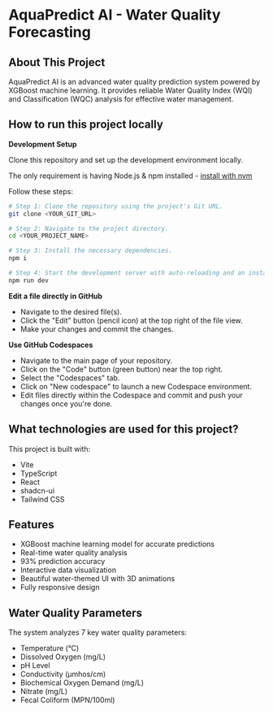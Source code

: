 # AquaPredict AI - Water Quality Forecasting

## About This Project

AquaPredict AI is an advanced water quality prediction system powered by XGBoost machine learning. It provides reliable Water Quality Index (WQI) and Classification (WQC) analysis for effective water management.

## How to run this project locally

**Development Setup**

Clone this repository and set up the development environment locally.

The only requirement is having Node.js & npm installed - [install with nvm](https://github.com/nvm-sh/nvm#installing-and-updating)

Follow these steps:

```sh
# Step 1: Clone the repository using the project's Git URL.
git clone <YOUR_GIT_URL>

# Step 2: Navigate to the project directory.
cd <YOUR_PROJECT_NAME>

# Step 3: Install the necessary dependencies.
npm i

# Step 4: Start the development server with auto-reloading and an instant preview.
npm run dev
```

**Edit a file directly in GitHub**

- Navigate to the desired file(s).
- Click the "Edit" button (pencil icon) at the top right of the file view.
- Make your changes and commit the changes.

**Use GitHub Codespaces**

- Navigate to the main page of your repository.
- Click on the "Code" button (green button) near the top right.
- Select the "Codespaces" tab.
- Click on "New codespace" to launch a new Codespace environment.
- Edit files directly within the Codespace and commit and push your changes once you're done.

## What technologies are used for this project?

This project is built with:

- Vite
- TypeScript
- React
- shadcn-ui
- Tailwind CSS

## Features

-  XGBoost machine learning model for accurate predictions
-  Real-time water quality analysis
-  93% prediction accuracy
-  Interactive data visualization
-  Beautiful water-themed UI with 3D animations
-  Fully responsive design

## Water Quality Parameters

The system analyzes 7 key water quality parameters:
- Temperature (°C)
- Dissolved Oxygen (mg/L) 
- pH Level
- Conductivity (μmhos/cm)
- Biochemical Oxygen Demand (mg/L)
- Nitrate (mg/L)
- Fecal Coliform (MPN/100ml)
